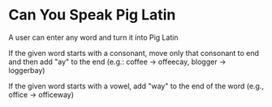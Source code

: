 # Can You Speak Pig Latin
A user can enter any word and turn it into Pig Latin

If the given word starts with a consonant, move only that consonant to end and then add "ay" to the end (e.g.: coffee -> offeecay, blogger -> loggerbay)

If the given word starts with a vowel, add "way" to the end of the word (e.g., office -> officeway)

